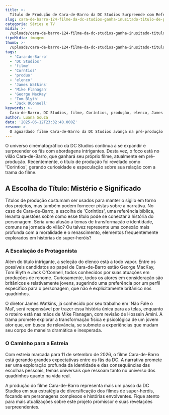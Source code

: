 ```yaml
---
title: >-
  Título de Produção de Cara-de-Barro da DC Studios Surpreende com Referência Bíblica
slug: cara-de-barro-124-filme-da-dc-studios-ganha-inusitado-titulo-de-producao
categoria: Séries e TV
midia: >-
  /uploads/cara-de-barro-124-filme-da-dc-studios-ganha-inusitado-titulo-de-producao-thumb.jpg
tipoMidia: imagem
thumb: >-
  /uploads/cara-de-barro-124-filme-da-dc-studios-ganha-inusitado-titulo-de-producao-thumb.jpg
tags:
  - 'Cara-de-Barro'
  - 'DC Studios'
  - 'filme'
  - 'Corntios'
  - 'produo'
  - 'elenco'
  - 'James Watkins'
  - 'Mike Flanagan'
  - 'George MacKay'
  - 'Tom Blyth'
  - 'Jack OConnell'
keywords: >-
  Cara-de-Barro, DC Studios, filme, Coríntios, produção, elenco, James Watkins, Mike Flanagan, George MacKay, Tom Blyth, Jack O'Connell
author: Luana Souza
data: '2025-06-12T23:32:40.000Z'
resumo: >-
  O aguardado filme Cara-de-Barro da DC Studios avança na pré-produção com um título de produção inesperado, 'Coríntios', que levanta especulações sobre seu significado. A escolha do elenco também está em andamento, com jovens talentos britânicos disputando o papel principal.
---
```


O universo cinematográfico da DC Studios continua a se expandir e surpreender os fãs com abordagens intrigantes. Desta vez, o foco está no vilão Cara-de-Barro, que ganhará seu próprio filme, atualmente em pré-produção. Recentemente, o título de produção foi revelado como 'Coríntios', gerando curiosidade e especulação sobre sua relação com a trama do filme.

## A Escolha do Título: Mistério e Significado

Títulos de produção costumam ser usados para manter o sigilo em torno dos projetos, mas também podem fornecer pistas sobre a narrativa. No caso de Cara-de-Barro, a escolha de 'Coríntios', uma referência bíblica, levanta questões sobre como esse título pode se conectar à história do personagem. Seria uma alusão a temas de transformação e identidade, comuns na jornada do vilão? Ou talvez represente uma conexão mais profunda com a moralidade e o renascimento, elementos frequentemente explorados em histórias de super-heróis?

### A Escalação do Protagonista

Além do título intrigante, a seleção do elenco está a todo vapor. Entre os possíveis candidatos ao papel de Cara-de-Barro estão George MacKay, Tom Blyth e Jack O'Connell, todos conhecidos por suas atuações em produções de renome. Curiosamente, todos os atores em consideração são britânicos e relativamente jovens, sugerindo uma preferência por um perfil específico para o personagem, que não é explicitamente britânico nos quadrinhos.

O diretor James Watkins, já conhecido por seu trabalho em 'Não Fale o Mal', será responsável por trazer essa história única para as telas, enquanto o roteiro está nas mãos de Mike Flanagan, com revisão de Hossein Amini. A trama promete explorar a transformação física e psicológica de um jovem ator que, em busca de relevância, se submete a experiências que mudam seu corpo de maneira dramática e inesperada.

### O Caminho para a Estreia

Com estreia marcada para 11 de setembro de 2026, o filme Cara-de-Barro está gerando grandes expectativas entre os fãs da DC. A narrativa promete ser uma exploração profunda da identidade e das consequências das escolhas pessoais, temas universais que ressoam tanto no universo dos quadrinhos quanto na vida real.

A produção do filme Cara-de-Barro representa mais um passo da DC Studios em sua estratégia de diversificação dos filmes de super-heróis, focando em personagens complexos e histórias envolventes. Fique atento para mais atualizações sobre este projeto promissor e suas revelações surpreendentes.